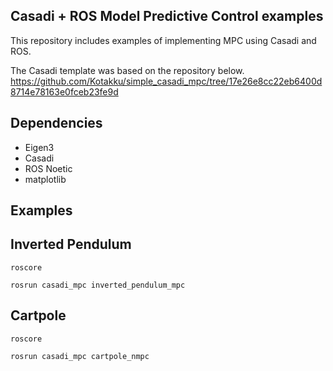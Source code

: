 ## Casadi + ROS Model Predictive Control examples
This repository includes examples of implementing MPC using Casadi and ROS.

The Casadi template was based on the repository below.
https://github.com/Kotakku/simple_casadi_mpc/tree/17e26e8cc22eb6400d8714e78163e0fceb23fe9d

## Dependencies
* Eigen3
* Casadi
* ROS Noetic
* matplotlib

## Examples
## Inverted Pendulum
```
roscore

rosrun casadi_mpc inverted_pendulum_mpc
```
## Cartpole
```
roscore

rosrun casadi_mpc cartpole_nmpc
```

